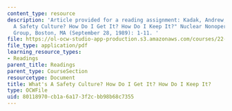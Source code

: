 ```yaml
---
content_type: resource
description: 'Article provided for a reading assignment: Kadak, Andrew, C. "What''s
  A Safety Culture? How Do I Get It? How Do I Keep It?" Nuclear Nonoperating Owner''s
  Group, Boston, MA (September 28, 1989): 1-11. '
file: https://ol-ocw-studio-app-production.s3.amazonaws.com/courses/22-091-nuclear-reactor-safety-spring-2008/80118970cb1a6a173f2cbb98b68c7355_MIT22_091S08_read03.pdf
file_type: application/pdf
learning_resource_types:
- Readings
parent_title: Readings
parent_type: CourseSection
resourcetype: Document
title: What's A Safety Culture? How Do I Get It? How Do I Keep It?
type: OCWFile
uid: 80118970-cb1a-6a17-3f2c-bb98b68c7355
---
```

